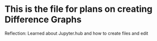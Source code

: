 # This is the file for plans on creating Difference Graphs
Reflection:
Learned about Jupyter.hub and how to create files and edit
